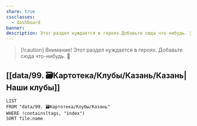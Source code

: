 ```yaml
---
share: true
cssclasses:
  - dashboard
banner: 
description: Этот раздел нуждается в героях.Добавьте сюда что-нибудь. 🥺
---
```


> [!caution] Внимание!
> Этот раздел нуждается в героях.
> Добавьте сюда что-нибудь. 🥺

## [[data/99. 🗃️Картотека/Клубы/Казань/Казань|Наши клубы]]
```dataview
LIST
FROM "data/99. 🗃️Картотека/Клубы/Казань"
WHERE !contains(tags, "index")
SORT file.name
```